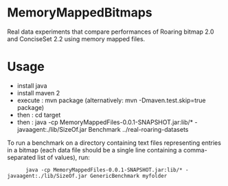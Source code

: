 MemoryMappedBitmaps
===================

Real data experiments that compare performances of Roaring bitmap 2.0 and ConciseSet 2.2 using memory mapped files.

Usage 
===================
* install java
* install maven 2
* execute : mvn package   (alternatively: mvn -Dmaven.test.skip=true package)
* then : cd target
* then : java -cp MemoryMappedFiles-0.0.1-SNAPSHOT.jar:lib/* -javaagent:./lib/SizeOf.jar Benchmark ../real-roaring-datasets


To run a benchmark on a directory containing text files representing entries in a bitmap (each data file should be a single line containing a comma-separated list of values), run:

          java -cp MemoryMappedFiles-0.0.1-SNAPSHOT.jar:lib/* -javaagent:./lib/SizeOf.jar GenericBenchmark myfolder

